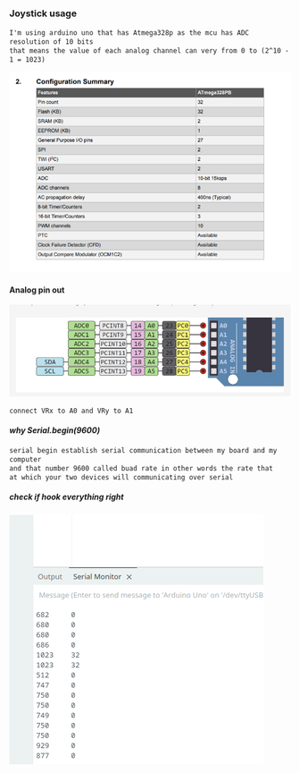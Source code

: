 ###	Joystick usage

```
I'm using arduino uno that has Atmega328p as the mcu has ADC resolution of 10 bits
that means the value of each analog channel can very from 0 to (2^10 - 1 = 1023)
```
![](./pics/adc_specs.png)

#### Analog pin out
![](./pics/arduino_analog_pinout.png)

```
connect VRx to A0 and VRy to A1
```

#### *why Serial.begin(9600)*
```
serial begin establish serial communication between my board and my computer
and that number 9600 called buad rate in other words the rate that
at which your two devices will communicating over serial
```

##### *check if hook everything right*
![](./pics/adc_serial_check.png)

